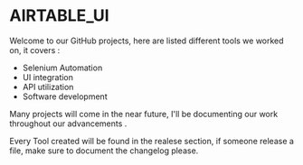 # AIRTABLE_UI

Welcome to our GitHub projects, here are listed different tools we worked on, it covers :

  - Selenium Automation
  - UI integration
  - API utilization
  - Software development

Many projects will come in the near future, I'll be documenting our work throughout our advancements .

Every Tool created will be found in the realese section, if someone release a file, make sure to document the changelog please.
